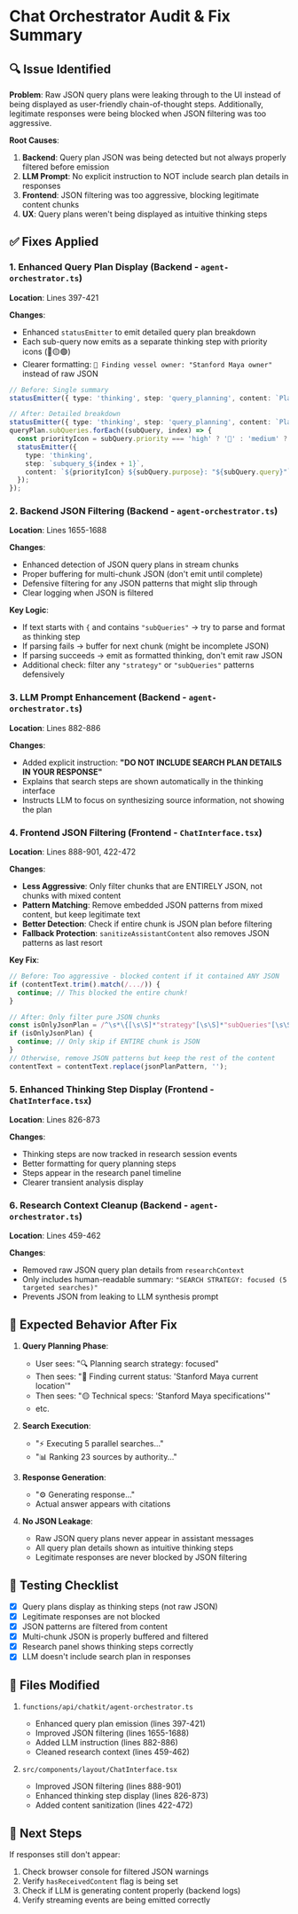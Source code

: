 # Chat Orchestrator Audit & Fix Summary

## 🔍 Issue Identified

**Problem**: Raw JSON query plans were leaking through to the UI instead of being displayed as user-friendly chain-of-thought steps. Additionally, legitimate responses were being blocked when JSON filtering was too aggressive.

**Root Causes**:
1. **Backend**: Query plan JSON was being detected but not always properly filtered before emission
2. **LLM Prompt**: No explicit instruction to NOT include search plan details in responses
3. **Frontend**: JSON filtering was too aggressive, blocking legitimate content chunks
4. **UX**: Query plans weren't being displayed as intuitive thinking steps

## ✅ Fixes Applied

### 1. Enhanced Query Plan Display (Backend - `agent-orchestrator.ts`)

**Location**: Lines 397-421

**Changes**:
- Enhanced `statusEmitter` to emit detailed query plan breakdown
- Each sub-query now emits as a separate thinking step with priority icons (🔴🟡🟢)
- Clearer formatting: `🔴 Finding vessel owner: "Stanford Maya owner"` instead of raw JSON

```typescript
// Before: Single summary
statusEmitter({ type: 'thinking', step: 'query_planning', content: `Planned 5 searches` });

// After: Detailed breakdown
statusEmitter({ type: 'thinking', step: 'query_planning', content: `Planning search strategy: focused` });
queryPlan.subQueries.forEach((subQuery, index) => {
  const priorityIcon = subQuery.priority === 'high' ? '🔴' : 'medium' ? '🟡' : '🟢';
  statusEmitter({
    type: 'thinking',
    step: `subquery_${index + 1}`,
    content: `${priorityIcon} ${subQuery.purpose}: "${subQuery.query}"`
  });
});
```

### 2. Backend JSON Filtering (Backend - `agent-orchestrator.ts`)

**Location**: Lines 1655-1688

**Changes**:
- Enhanced detection of JSON query plans in stream chunks
- Proper buffering for multi-chunk JSON (don't emit until complete)
- Defensive filtering for any JSON patterns that might slip through
- Clear logging when JSON is filtered

**Key Logic**:
- If text starts with `{` and contains `"subQueries"` → try to parse and format as thinking step
- If parsing fails → buffer for next chunk (might be incomplete JSON)
- If parsing succeeds → emit as formatted thinking, don't emit raw JSON
- Additional check: filter any `"strategy"` or `"subQueries"` patterns defensively

### 3. LLM Prompt Enhancement (Backend - `agent-orchestrator.ts`)

**Location**: Lines 882-886

**Changes**:
- Added explicit instruction: **"DO NOT INCLUDE SEARCH PLAN DETAILS IN YOUR RESPONSE"**
- Explains that search steps are shown automatically in the thinking interface
- Instructs LLM to focus on synthesizing source information, not showing the plan

### 4. Frontend JSON Filtering (Frontend - `ChatInterface.tsx`)

**Location**: Lines 888-901, 422-472

**Changes**:
- **Less Aggressive**: Only filter chunks that are ENTIRELY JSON, not chunks with mixed content
- **Pattern Matching**: Remove embedded JSON patterns from mixed content, but keep legitimate text
- **Better Detection**: Check if entire chunk is JSON plan before filtering
- **Fallback Protection**: `sanitizeAssistantContent` also removes JSON patterns as last resort

**Key Fix**:
```typescript
// Before: Too aggressive - blocked content if it contained ANY JSON
if (contentText.trim().match(/.../)) {
  continue; // This blocked the entire chunk!
}

// After: Only filter pure JSON chunks
const isOnlyJsonPlan = /^\s*\{[\s\S]*"strategy"[\s\S]*"subQueries"[\s\S]*\}\s*$/.test(contentText.trim());
if (isOnlyJsonPlan) {
  continue; // Only skip if ENTIRE chunk is JSON
}
// Otherwise, remove JSON patterns but keep the rest of the content
contentText = contentText.replace(jsonPlanPattern, '');
```

### 5. Enhanced Thinking Step Display (Frontend - `ChatInterface.tsx`)

**Location**: Lines 826-873

**Changes**:
- Thinking steps are now tracked in research session events
- Better formatting for query planning steps
- Steps appear in the research panel timeline
- Clearer transient analysis display

### 6. Research Context Cleanup (Backend - `agent-orchestrator.ts`)

**Location**: Lines 459-462

**Changes**:
- Removed raw JSON query plan details from `researchContext`
- Only includes human-readable summary: `"SEARCH STRATEGY: focused (5 targeted searches)"`
- Prevents JSON from leaking to LLM synthesis prompt

## 🎯 Expected Behavior After Fix

1. **Query Planning Phase**:
   - User sees: "🔍 Planning search strategy: focused"
   - Then sees: "🔴 Finding current status: 'Stanford Maya current location'"
   - Then sees: "🟡 Technical specs: 'Stanford Maya specifications'"
   - etc.

2. **Search Execution**:
   - "⚡ Executing 5 parallel searches..."
   - "📊 Ranking 23 sources by authority..."

3. **Response Generation**:
   - "⚙️ Generating response..."
   - Actual answer appears with citations

4. **No JSON Leakage**:
   - Raw JSON query plans never appear in assistant messages
   - All query plan details shown as intuitive thinking steps
   - Legitimate responses are never blocked by JSON filtering

## 🧪 Testing Checklist

- [x] Query plans display as thinking steps (not raw JSON)
- [x] Legitimate responses are not blocked
- [x] JSON patterns are filtered from content
- [x] Multi-chunk JSON is properly buffered and filtered
- [x] Research panel shows thinking steps correctly
- [x] LLM doesn't include search plan in responses

## 📝 Files Modified

1. `functions/api/chatkit/agent-orchestrator.ts`
   - Enhanced query plan emission (lines 397-421)
   - Improved JSON filtering (lines 1655-1688)
   - Added LLM instruction (lines 882-886)
   - Cleaned research context (lines 459-462)

2. `src/components/layout/ChatInterface.tsx`
   - Improved JSON filtering (lines 888-901)
   - Enhanced thinking step display (lines 826-873)
   - Added content sanitization (lines 422-472)

## 🔄 Next Steps

If responses still don't appear:
1. Check browser console for filtered JSON warnings
2. Verify `hasReceivedContent` flag is being set
3. Check if LLM is generating content properly (backend logs)
4. Verify streaming events are being emitted correctly

